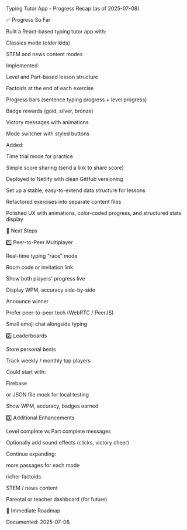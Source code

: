 Typing Tutor App - Progress Recap (as of 2025-07-08)

✅ Progress So Far

Built a React-based typing tutor app with:

Classics mode (older kids)

STEM and news content modes

Implemented:

Level and Part-based lesson structure

Factoids at the end of each exercise

Progress bars (sentence typing progress + level progress)

Badge rewards (gold, silver, bronze)

Victory messages with animations

Mode switcher with styled buttons

Added:

Time trial mode for practice

Simple score sharing (send a link to share score)

Deployed to Netlify with clean GitHub versioning

Set up a stable, easy-to-extend data structure for lessons

Refactored exercises into separate content files

Polished UX with animations, color-coded progress, and structured stats display

🚀 Next Steps

1️⃣ Peer-to-Peer Multiplayer

Real-time typing “race” mode

Room code or invitation link

Show both players' progress live

Display WPM, accuracy side-by-side

Announce winner

Prefer peer-to-peer tech (WebRTC / PeerJS)

Small emoji chat alongside typing

2️⃣ Leaderboards

Store personal bests

Track weekly / monthly top players

Could start with:

Firebase

or JSON file mock for local testing

Show WPM, accuracy, badges earned

3️⃣ Additional Enhancements

Level complete vs Part complete messages

Optionally add sound effects (clicks, victory cheer)

Continue expanding:

more passages for each mode

richer factoids

STEM / news content

Parental or teacher dashboard (for future)

📅 Immediate Roadmap



Documented: 2025-07-08

